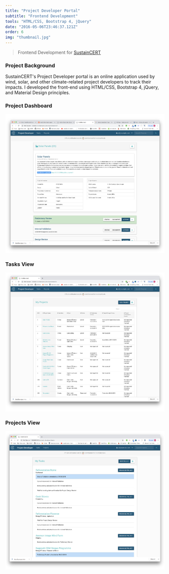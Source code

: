 ```yaml
---
title: "Project Developer Portal"
subtitle: "Frontend Development"
tools: "HTML/CSS, Bootstrap 4, jQuery"
date: "2016-05-06T23:46:37.121Z"
order: 6
img: "thumbnail.jpg"
---
```


> Frontend Development for <a href="https://impact.sustain-cert.com/">SustainCERT</a>

### Project Background

SustainCERT's Project Developer portal is an online application used by wind, solar, and other climate-related project developers to track their impacts. I developed the front-end using HTML/CSS, Bootstrap 4, jQuery, and Material Design principles.

### Project Dashboard

<img src="project-dashboard.jpg" alt="gabriel kuettel project dashboard" title="gabriel kuettel project dashboard">

### Tasks View

<img src="tasks-view.jpg" alt="gabriel kuettel tasks view" title="gabriel kuettel tasks view">

### Projects View

<img src="projects-view.jpg" alt="gabriel kuettel projects view" title="gabriel kuettel project view">

